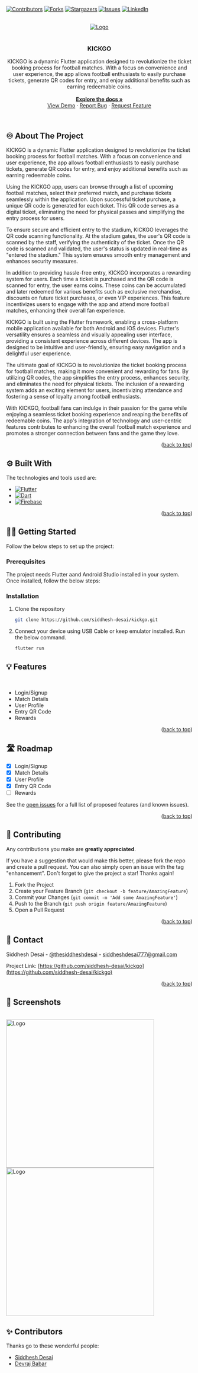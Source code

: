 <a name="readme-top"></a>

[![Contributors][contributors-shield]][contributors-url]
[![Forks][forks-shield]][forks-url]
[![Stargazers][stars-shield]][stars-url]
[![Issues][issues-shield]][issues-url]
[![LinkedIn][linkedin-shield]][linkedin-url]

<!-- PROJECT LOGO -->
<br/>
<div align="center">
  <a href="https://github.com/siddhesh-desai/kickgo">
    <img src="images/kickgo-logo.png" alt="Logo">
  </a>
    <br>
    <br>

  <h3 align="center"><b>KICKGO</b></h3>

  <p align="center">
    KICKGO is a dynamic Flutter application designed to revolutionize the ticket booking process for football matches. With a focus on convenience and user experience, the app allows football enthusiasts to easily purchase tickets, generate QR codes for entry, and enjoy additional benefits such as earning redeemable coins.
    <br />
    <br>
    <a href="https://github.com/siddhesh-desai/kickgo"><strong>Explore the docs »</strong></a>
    <br />
    <a href="https://github.com/siddhesh-desai/kickgo">View Demo</a>
    ·
    <a href="https://github.com/siddhesh-desai/kickgo/issues">Report Bug</a>
    ·
    <a href="https://github.com/siddhesh-desai/kickgo/issues">Request Feature</a>

  </p>
</div>

<!-- ABOUT THE PROJECT -->
<br>

## ♾️ About The Project

KICKGO is a dynamic Flutter application designed to revolutionize the ticket booking process for football matches. With a focus on convenience and user experience, the app allows football enthusiasts to easily purchase tickets, generate QR codes for entry, and enjoy additional benefits such as earning redeemable coins.

Using the KICKGO app, users can browse through a list of upcoming football matches, select their preferred match, and purchase tickets seamlessly within the application. Upon successful ticket purchase, a unique QR code is generated for each ticket. This QR code serves as a digital ticket, eliminating the need for physical passes and simplifying the entry process for users.

To ensure secure and efficient entry to the stadium, KICKGO leverages the QR code scanning functionality. At the stadium gates, the user's QR code is scanned by the staff, verifying the authenticity of the ticket. Once the QR code is scanned and validated, the user's status is updated in real-time as "entered the stadium." This system ensures smooth entry management and enhances security measures.

In addition to providing hassle-free entry, KICKGO incorporates a rewarding system for users. Each time a ticket is purchased and the QR code is scanned for entry, the user earns coins. These coins can be accumulated and later redeemed for various benefits such as exclusive merchandise, discounts on future ticket purchases, or even VIP experiences. This feature incentivizes users to engage with the app and attend more football matches, enhancing their overall fan experience.

KICKGO is built using the Flutter framework, enabling a cross-platform mobile application available for both Android and iOS devices. Flutter's versatility ensures a seamless and visually appealing user interface, providing a consistent experience across different devices. The app is designed to be intuitive and user-friendly, ensuring easy navigation and a delightful user experience.

The ultimate goal of KICKGO is to revolutionize the ticket booking process for football matches, making it more convenient and rewarding for fans. By utilizing QR codes, the app simplifies the entry process, enhances security, and eliminates the need for physical tickets. The inclusion of a rewarding system adds an exciting element for users, incentivizing attendance and fostering a sense of loyalty among football enthusiasts.

With KICKGO, football fans can indulge in their passion for the game while enjoying a seamless ticket booking experience and reaping the benefits of redeemable coins. The app's integration of technology and user-centric features contributes to enhancing the overall football match experience and promotes a stronger connection between fans and the game they love.

<p align="right">(<a href="#readme-top">back to top</a>)</p>

## ⚙️ Built With

The technologies and tools used are:

- [![Flutter][flutter]][flutter-url]
- [![Dart][dart]][dart-url]
- [![Firebase][firebase]][firebase-url]

<p align="right">(<a href="#readme-top">back to top</a>)</p>

<!-- GETTING STARTED -->

## 🧑‍💻 Getting Started

Follow the below steps to set up the project:

### Prerequisites

The project needs Flutter aand Android Studio installed in your system. Once installed, follow the below steps:

### Installation

1. Clone the repository

   ```sh
   git clone https://github.com/siddhesh-desai/kickgo.git
   ```

2. Connect your device using USB Cable or keep emulator installed. Run the below command.

   ```sh
   flutter run
   ```

## 💡 Features

<br>

- Login/Signup
- Match Details
- User Profile
- Entry QR Code
- Rewards

<p align="right">(<a href="#readme-top">back to top</a>)</p>

<!-- ROADMAP -->

## 🛣️ Roadmap

- [x] Login/Signup
- [x] Match Details
- [x] User Profile
- [x] Entry QR Code
- [ ] Rewards

See the [open issues](https://github.com/siddhesh-desai/kickgo/issues) for a full list of proposed features (and known issues).

<p align="right">(<a href="#readme-top">back to top</a>)</p>

<!-- CONTRIBUTING -->

## 👣 Contributing

Any contributions you make are **greatly appreciated**.

If you have a suggestion that would make this better, please fork the repo and create a pull request. You can also simply open an issue with the tag "enhancement".
Don't forget to give the project a star! Thanks again!

1. Fork the Project
2. Create your Feature Branch (`git checkout -b feature/AmazingFeature`)
3. Commit your Changes (`git commit -m 'Add some AmazingFeature'`)
4. Push to the Branch (`git push origin feature/AmazingFeature`)
5. Open a Pull Request

<p align="right">(<a href="#readme-top">back to top</a>)</p>

<!-- CONTACT -->

## 📧 Contact

Siddhesh Desai - [@thesiddheshdesai](https://www.linkedin.com/in/thesiddheshdesai/) - siddheshdesai777@gmail.com

Project Link: [https://github.com/siddhesh-desai/kickgo](https://github.com/siddhesh-desai/kickgo)

<p align="right">(<a href="#readme-top">back to top</a>)</p>

## 📸 Screenshots

<br>
<img src="images/kickgo-01.jpg" alt="Logo" style="width:400px;">
<br>
<img src="images/kickgo-02.jpg" alt="Logo" style="width:400px;">
<br>

## ✨ Contributors

Thanks go to these wonderful people:

- [Siddhesh Desai](https://github.com/siddhesh-desai/)
- [Devraj Babar](https://github.com/devrajbabar9/)

[contributors-shield]: https://img.shields.io/github/contributors/siddhesh-desai/kickgo.svg?style=for-the-badge
[contributors-url]: https://github.com/siddhesh-desai/kickgo/graphs/contributors
[forks-shield]: https://img.shields.io/github/forks/siddhesh-desai/kickgo.svg?style=for-the-badge
[forks-url]: https://github.com/siddhesh-desai/kickgo/network/members
[stars-shield]: https://img.shields.io/github/stars/siddhesh-desai/kickgo.svg?style=for-the-badge
[stars-url]: https://github.com/siddhesh-desai/kickgo/stargazers
[issues-shield]: https://img.shields.io/github/issues/siddhesh-desai/kickgo.svg?style=for-the-badge
[issues-url]: https://github.com/siddhesh-desai/kickgo/issues
[license-shield]: https://img.shields.io/github/license/siddhesh-desai/kickgo.svg?style=for-the-badge
[license-url]: https://github.com/siddhesh-desai/kickgo/blob/master/LICENSE.txt
[linkedin-shield]: https://img.shields.io/badge/-LinkedIn-black.svg?style=for-the-badge&logo=linkedin&colorB=555
[linkedin-url]: https://linkedin.com/in/thesiddheshdesai
[flutter]: https://img.shields.io/badge/Flutter-000000?style=for-the-badge&logo=flutter&logoColor=white
[flutter-url]: https://docs.flutter.dev/
[dart]: https://img.shields.io/badge/Dart-0769AD?style=for-the-badge&logo=dart&logoColor=white
[dart-url]: https://dart.dev/guides
[firebase]: https://img.shields.io/badge/Firebase-20232A?style=for-the-badge&logo=firebase&logoColor=61DAFB
[firebase-url]: https://firebase.google.com/docs/
